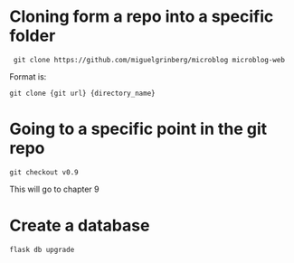 # Cloning form a repo into a specific folder

	 git clone https://github.com/miguelgrinberg/microblog microblog-web

Format is:

	git clone {git url} {directory_name}

# Going to a specific point in the git repo

	git checkout v0.9

This will go to chapter 9

# Create a database

	flask db upgrade

